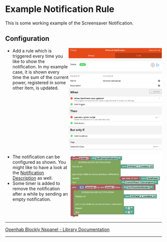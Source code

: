 # Example Notification Rule

This is some working example of the Screensaver Notification.

## Configuration

[<img src="img/openhab_rules_notification.png" align="right" width="300">](img/openhab_rules_notification.png)

- Add a rule which is triggered every time you like to show the notification. In my example case, it is shown every time the sum of the current power, registered in some other item, is updated.<br clear="right"/>

[<img src="img/openhab_rules_notification_script.png" align="right" width="300">](img/openhab_rules_notification_script.png)

- The notification can be configured as shown. You might like to have a look at the [Notification Description](blockLibrary_nspanel_screensaver_screensaverNotification.md) as well.
- Some timer is added to remove the notification after a while by sending an empty notification.<br clear="right"/>

---

[Openhab Blockly Nspanel - Library Documentation](README.md)

---
